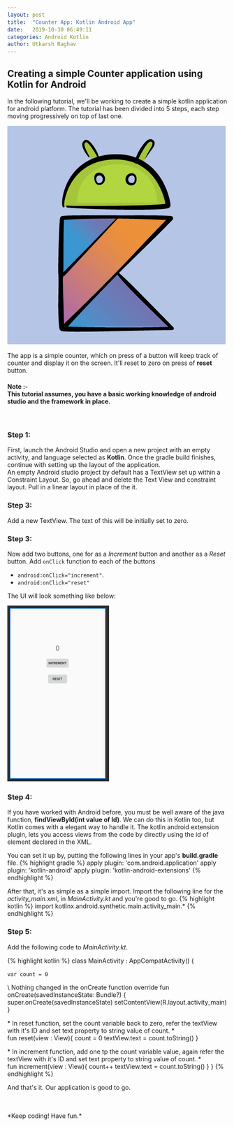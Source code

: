 ```yaml
---
layout: post
title:  "Counter App: Kotlin Android App"
date:   2019-10-30 06:49:11
categories: Android Kotlin
author: Utkarsh Raghav
---
```

## Creating a simple Counter application using Kotlin for Android

In the following tutorial, we'll be working to create a simple kotlin application for android platform. The tutorial has been divided into 5 steps, each step moving progressively on top of last one.

<img id="kotlin-android" class="mx-auto" src="/assets/images/posts/kotlin-android.png" alt="board" style="width: 500px;">

The app is a simple counter, which on press of a button will keep track of counter and display it on the screen. It'll reset to zero on press of **reset** button.<br>

#### Note :-<br> This tutorial assumes, you have a basic working knowledge of android studio and the framework in place.
<br>

### Step 1:
First, launch the Android Studio and open a new project with an empty activity, and language selected as **Kotlin**. Once the gradle build finishes, continue with setting up the layout of the application. <br>
An empty Android studio project by default has a TextView set up within a Constraint Layout. So, go ahead and delete the Text View and constraint layout. Pull in a linear layout in place of the it.

### Step 3:
Add a new TextView. The text of this will be initially set to zero.

### Step 3:
Now add two buttons, one for as a *Increment* button and another as a *Reset* button.
Add `onClick` function to each of the buttons
- `android:onClick="increment"`.
- `android:onClick="reset"`

The UI will look something like below:

<img id="app-screen" src="/assets/images/counter-screen-snap.png" alt="counter-app-ui" >

### Step 4:
If you have worked with Android before, you must be well aware of the java function, **findViewById(int value of Id)**.
We can do this in Kotlin too, but Kotlin comes with a elegant way to handle it. The kotlin android extension plugin, lets you access views from the code by directly using the id of element declared in the XML.

You can set it up by, putting the following lines in your app's **build.gradle** file.
{% highlight gradle %}
apply plugin: 'com.android.application'
apply plugin: 'kotlin-android'
apply plugin: 'kotlin-android-extensions'
{% endhighlight %}

After that, it's as simple as a simple import. Import the following line for the *activity_main.xml*, in *MainActivity.kt* and you're good to go.
{% highlight kotlin %}
import kotlinx.android.synthetic.main.activity_main.*
{% endhighlight %}

### Step 5:
Add the following code to *MainActivity.kt*.

{% highlight kotlin %}
class MainActivity : AppCompatActivity() {

    var count = 0
\\ Nothing changed in the onCreate function
    override fun onCreate(savedInstanceState: Bundle?) {
        super.onCreate(savedInstanceState)
        setContentView(R.layout.activity_main)
    }

\* In reset function, set the count variable back to zero, refer the
textView with it's ID and set text property to string value of count. *\
    fun reset(view : View){
        count = 0
        textView.text = count.toString()
    }

\* In increment function, add one tp the count variable value, again
refer the textView with it's ID and set text property to string
value of count. *\
    fun increment(view : View){
        count++
        textView.text = count.toString()
    }
}
{% endhighlight %}

And that's it. Our application is good to go.

<br/>
<br/>
*Keep coding! Have fun.*
